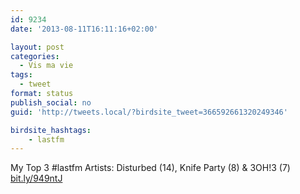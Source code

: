 ```yaml
---
id: 9234
date: '2013-08-11T16:11:16+02:00'

layout: post
categories:
  - Vis ma vie
tags:
  - tweet
format: status
publish_social: no
guid: 'http://tweets.local/?birdsite_tweet=366592661320249346'

birdsite_hashtags:
    - lastfm
---
```


My Top 3 #lastfm Artists: Disturbed (14), Knife Party (8) &amp; 3OH!3 (7) [bit.ly/949ntJ](http://bit.ly/949ntJ)